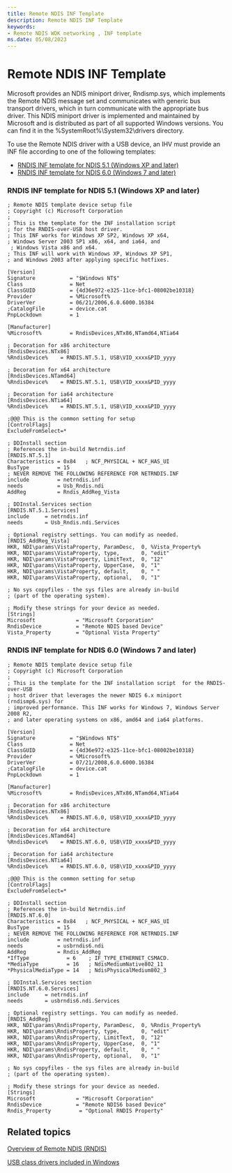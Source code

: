 ```yaml
---
title: Remote NDIS INF Template
description: Remote NDIS INF Template
keywords:
- Remote NDIS WDK networking , INF template
ms.date: 05/08/2023
---
```


# Remote NDIS INF Template

Microsoft provides an NDIS miniport driver, Rndismp.sys, which implements the Remote NDIS message set and communicates with generic bus transport drivers, which in turn communicate with the appropriate bus driver. This NDIS miniport driver is implemented and maintained by Microsoft and is distributed as part of all supported Windows versions. You can find it in the %SystemRoot%\\System32\\drivers directory.

To use the Remote NDIS driver with a USB device, an IHV must provide an INF file according to one of the following templates:

-   [RNDIS INF template for NDIS 5.1 (Windows XP and later)](#rndis-inf-template-for-ndis-51-windows-xp-and-later)
-   [RNDIS INF template for NDIS 6.0 (Windows 7 and later)](#rndis-inf-template-for-ndis-60-windows-7-and-later)

### RNDIS INF template for NDIS 5.1 (Windows XP and later)

```INF
; Remote NDIS template device setup file
; Copyright (c) Microsoft Corporation
;
; This is the template for the INF installation script
; for the RNDIS-over-USB host driver.
; This INF works for Windows XP SP2, Windows XP x64,
; Windows Server 2003 SP1 x86, x64, and ia64, and
 ; Windows Vista x86 and x64.
; This INF will work with Windows XP, Windows XP SP1,
; and Windows 2003 after applying specific hotfixes.

[Version]
Signature           = "$Windows NT$"
Class               = Net
ClassGUID           = {4d36e972-e325-11ce-bfc1-08002be10318}
Provider            = %Microsoft%
DriverVer           = 06/21/2006,6.0.6000.16384
;CatalogFile        = device.cat
PnpLockdown         = 1

[Manufacturer]
%Microsoft%         = RndisDevices,NTx86,NTamd64,NTia64

; Decoration for x86 architecture
[RndisDevices.NTx86]
%RndisDevice%    = RNDIS.NT.5.1, USB\VID_xxxx&PID_yyyy

; Decoration for x64 architecture
[RndisDevices.NTamd64]
%RndisDevice%    = RNDIS.NT.5.1, USB\VID_xxxx&PID_yyyy

; Decoration for ia64 architecture
[RndisDevices.NTia64]
%RndisDevice%    = RNDIS.NT.5.1, USB\VID_xxxx&PID_yyyy

;@@@ This is the common setting for setup
[ControlFlags]
ExcludeFromSelect=*

; DDInstall section
; References the in-build Netrndis.inf
[RNDIS.NT.5.1]
Characteristics = 0x84   ; NCF_PHYSICAL + NCF_HAS_UI
BusType         = 15
; NEVER REMOVE THE FOLLOWING REFERENCE FOR NETRNDIS.INF
include         = netrndis.inf
needs           = Usb_Rndis.ndi
AddReg          = Rndis_AddReg_Vista

; DDInstal.Services section
[RNDIS.NT.5.1.Services]
include     = netrndis.inf
needs       = Usb_Rndis.ndi.Services

; Optional registry settings. You can modify as needed.
[RNDIS_AddReg_Vista]
HKR, NDI\params\VistaProperty, ParamDesc,  0, %Vista_Property%
HKR, NDI\params\VistaProperty, type,       0, "edit"
HKR, NDI\params\VistaProperty, LimitText,  0, "12"
HKR, NDI\params\VistaProperty, UpperCase,  0, "1"
HKR, NDI\params\VistaProperty, default,    0, " "
HKR, NDI\params\VistaProperty, optional,   0, "1"

; No sys copyfiles - the sys files are already in-build
; (part of the operating system).

; Modify these strings for your device as needed.
[Strings]
Microsoft             = "Microsoft Corporation"
RndisDevice           = "Remote NDIS based Device"
Vista_Property        = "Optional Vista Property"
```

### RNDIS INF template for NDIS 6.0 (Windows 7 and later)

```INF
; Remote NDIS template device setup file
; Copyright (c) Microsoft Corporation
;
; This is the template for the INF installation script  for the RNDIS-over-USB
; host driver that leverages the newer NDIS 6.x miniport (rndismp6.sys) for
; improved performance. This INF works for Windows 7, Windows Server 2008 R2,
; and later operating systems on x86, amd64 and ia64 platforms.

[Version]
Signature           = "$Windows NT$"
Class               = Net
ClassGUID           = {4d36e972-e325-11ce-bfc1-08002be10318}
Provider            = %Microsoft%
DriverVer           = 07/21/2008,6.0.6000.16384
;CatalogFile        = device.cat
PnpLockdown         = 1

[Manufacturer]
%Microsoft%         = RndisDevices,NTx86,NTamd64,NTia64

; Decoration for x86 architecture
[RndisDevices.NTx86]
%RndisDevice%    = RNDIS.NT.6.0, USB\VID_xxxx&PID_yyyy

; Decoration for x64 architecture
[RndisDevices.NTamd64]
%RndisDevice%    = RNDIS.NT.6.0, USB\VID_xxxx&PID_yyyy

; Decoration for ia64 architecture
[RndisDevices.NTia64]
%RndisDevice%    = RNDIS.NT.6.0, USB\VID_xxxx&PID_yyyy

;@@@ This is the common setting for setup
[ControlFlags]
ExcludeFromSelect=*

; DDInstall section
; References the in-build Netrndis.inf
[RNDIS.NT.6.0]
Characteristics = 0x84   ; NCF_PHYSICAL + NCF_HAS_UI
BusType         = 15
; NEVER REMOVE THE FOLLOWING REFERENCE FOR NETRNDIS.INF
include         = netrndis.inf
needs           = usbrndis6.ndi
AddReg          = Rndis_AddReg
*IfType            = 6    ; IF_TYPE_ETHERNET_CSMACD.
*MediaType         = 16   ; NdisMediumNative802_11
*PhysicalMediaType = 14   ; NdisPhysicalMedium802_3

; DDInstal.Services section
[RNDIS.NT.6.0.Services]
include     = netrndis.inf
needs       = usbrndis6.ndi.Services

; Optional registry settings. You can modify as needed.
[RNDIS_AddReg]
HKR, NDI\params\RndisProperty, ParamDesc,  0, %Rndis_Property%
HKR, NDI\params\RndisProperty, type,       0, "edit"
HKR, NDI\params\RndisProperty, LimitText,  0, "12"
HKR, NDI\params\RndisProperty, UpperCase,  0, "1"
HKR, NDI\params\RndisProperty, default,    0, " "
HKR, NDI\params\RndisProperty, optional,   0, "1"

; No sys copyfiles - the sys files are already in-build
; (part of the operating system).

; Modify these strings for your device as needed.
[Strings]
Microsoft             = "Microsoft Corporation"
RndisDevice           = "Remote NDIS6 based Device"
Rndis_Property         = "Optional RNDIS Property"
```

## Related topics

[Overview of Remote NDIS (RNDIS)](overview-of-remote-ndis--rndis-.md)

[USB class drivers included in Windows](../usbcon/supported-usb-classes.md)

